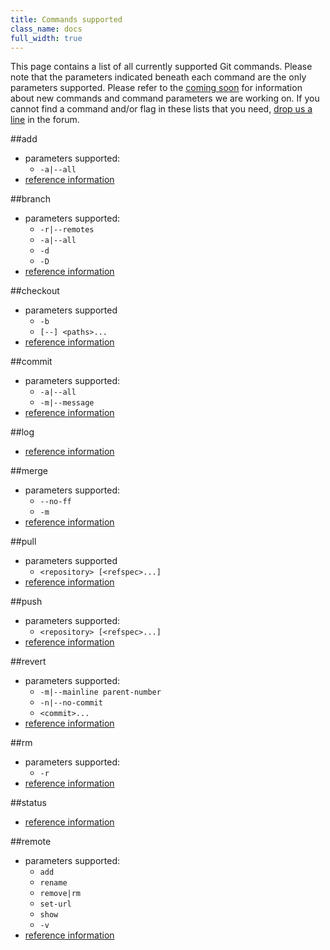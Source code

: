 ```yaml
---
title: Commands supported
class_name: docs
full_width: true
---
```


This page contains a list of all currently supported Git commands. Please note that the parameters indicated beneath each command are the only parameters supported. Please refer to the [coming soon](/docs/git/coming) for information about new commands and command parameters we are working on. If you cannot find a command and/or flag in these lists that you need, [drop us a line](http://forum.codio.com) in the forum.

##add
- parameters supported:
  - `-a|--all`
- [reference information](http://git-scm.com/docs/git-add)

##branch
- parameters supported:
  - `-r|--remotes`
  - `-a|--all`
  - `-d`
  - `-D`
- [reference information](http://git-scm.com/docs/git-branch)

##checkout
- parameters supported
  - `-b`
  - `[--] <paths>...`
- [reference information](http://git-scm.com/docs/git-checkout)

##commit
- parameters supported:
  - `-a|--all`
  - `-m|--message`
- [reference information](http://git-scm.com/docs/git-commit)

##log
- [reference information](http://git-scm.com/docs/git-log)

##merge
- parameters supported:
  - `--no-ff`
  - `-m`
- [reference information](http://git-scm.com/docs/git-merge)

##pull
- parameters supported
  - `<repository> [<refspec>...]`
- [reference information](http://git-scm.com/docs/git-pull)

##push
- parameters supported:
  - `<repository> [<refspec>...]`
- [reference information](http://git-scm.com/docs/git-push)

##revert
- parameters supported:
  - `-m|--mainline parent-number`
  - `-n|--no-commit`
  - `<commit>...`
- [reference information](http://git-scm.com/docs/git-revert)

##rm
- parameters supported:
  - `-r`
- [reference information](http://git-scm.com/docs/git-rm)

##status
- [reference information](http://git-scm.com/docs/git-status)

##remote
- parameters supported:
  - `add`
  - `rename`
  - `remove|rm`
  - `set-url`
  - `show`
  - `-v`
- [reference information](http://git-scm.com/docs/git-remote)


